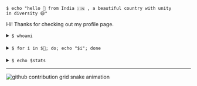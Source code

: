 <code>$ echo "hello 👋 from India 🇮🇳 , a beautiful country with unity in diversity 😄"</code>

Hi! Thanks for checking out my profile page.

<details> 
  <summary><code>$ whoami</code></summary>
  <br/>
My name is Milind, I am a self-taught developer from India 🇮🇳
In my spare time I enjoy a variety of different things which are too numerous to list here.  
</details>

<br/>

<details> 
  <summary><code>$ for i in $📌; do; echo "$i"; done</code></summary>
  <br/>
  <ul>
  <!--  <li>🦸‍♂️ By day I work <a href="https://cegal.com">@CEGAL</a>, where I create all sorts of automation 🤖 using TDD (Tea Driven Development 🍵🔨), with my main focus areas being testing 🧪 and CI 💯</li>
    <li>👨‍💻 I also have been for the past 4 years and continue to-day wearing a bunch of development hats :shipit: <a href="https://elhub.no">@Elhub</a>, working with test automation, cloud, back-end development, CI/CD, and dev experience.</li>
   <li>🦹‍♂️ By night I’m currently learning 🌱 <a href="https://www.haskell.org/">λ Haskell</a> and functional programming.</li>
    <ul> -->
      <li> 🌲 My "evergreen goals" are: learning and expanding my programming and leadership skills. I am always excited about new challenges, and I want to be ready for anything I might end up doing professionally in the future. I love learning new stuff, so as Gandhi once said, <i>"Learn as if you were to live forever"</i> 📚</li>
    <!--</ul>-->
    <li>❤️  Things I care about:</li>
    <ul>
      <li>🔏 Online privacy and personal data protection</li>
      <!--<li>:octocat: OSS</li> -->
      <li>📖 Free and open knowledge</li>
    </ul>
    <li>📫 I'm not a fan of social media in general, but here are some ways how to reach me:</li>
    <ul>
      <li>💬 <a href="https://github.com/c0nfsd/c0nfsd/discussions">ask me about anything</a>
      <li>📨 email: <code>pathakmilindd@gmail.com</code></li>
     <!-- <li>🔗 <a href="">linkedin</a></li>
      <li>☕ <a href="">buymeacoffee</a></li> -->
    </ul>
    <li>⚡ Fun facts:</li>
    <ul>
      <li>I like to doodle...</li>
      <li>👋≧◉ᴥ◉≦</li>
    </ul>
  </ul>
</details>

<br/>

<details>
  <summary><code>$ echo $stats</code></summary>
  <br/>
  <a href="https://github.com/c0nfsd"><img alt="Github Stats" src="https://github-profile-trophy.vercel.app/?username=c0nfsd&theme=nord&no-bg=true"/></a>
</details>

---

![github contribution grid snake animation](https://raw.githubusercontent.com/c0nfsd/c0nfsd/output/github-contribution-grid-snake.svg)
<!--generated with https://github.com/Platane/snk -->





<!-- ![Jokes Card](https://readme-jokes.vercel.app/api) -->
<!--### I think a lot, but I don’t say much. 

<!-- <details>
<summary>
    <b>Stats<b>
</summary>
<br>

![c0nfsd's github stats](https://github-readme-stats.vercel.app/api?username=c0nfsd&show_icons=true)
</details> -->

<!-- ![Your Repository's Stats](https://github-readme-stats.vercel.app/api/top-langs/?username=c0nfsd&theme=blue-green) -->
<!---
c0nfsd/c0nfsd is a ✨ special ✨ repository because its `README.md` (this file) appears on your GitHub profile.
You can click the Preview link to take a look at your changes.

- 🔭 I’m currently working on ...
- 🌱 I’m currently learning ...
- 👯 I’m looking to collaborate on ...
- 🤔 I’m looking for help with ...
- 💬 Ask me about ...
- 📫 How to reach me: ...
- 😄 Pronouns: ...
- ⚡ Fun fact: ...

--->
